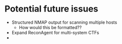 # Potential future issues
* Structured NMAP output for scanning multiple hosts
  * How would this be formatted??
* Expand ReconAgent for multi-system CTFs
* 